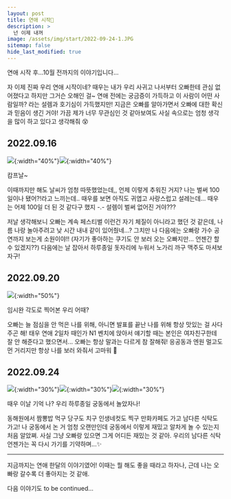 ```yaml
---
layout: post
title: 연애 시작🥰
description: >
  넌 이제 내꺼
image: /assets/img/start/2022-09-24-1.JPG
sitemap: false
hide_last_modified: true
---
```


연애 시작 후...10월 전까지의 이야기입니다...

자 이제 진짜 우리 연애 시작이네? 때우는 내가 우리 사귀고 나서부터 오빠한테 관심 없어졌다고 하지만 그거슨 오해인 걸~ 연애 전에는 궁금증이 가득하고 이 사람이 어떤 사람일까? 라는 설렘과 호기심이 가득했지만! 지금은 오빠를 알아가면서 오빠에 대한 확신과 믿음이 생긴 거야! 가끔 제가 너무 무관심인 것 같아보여도 사실 속으로는 엄청 생각을 많이 하고 있다고 생각해줘 😵

## 2022.09.16

![](/assets/img/start/2022-09-16-1.JPG){:width="40%"}![](/assets/img/start/2022-09-16-2.JPG){:width="40%"}

캄프날~

이때까지만 해도 날씨가 엄청 따뜻했었는데,, 언제 이렇게 추워진 거지? 나는 벌써 100일이나 됐어?!라고 느끼는데.. 때우를 보면 아직도 귀엽고 사랑스럽고 설레는데... 때우는 어제 100일 더 된 것 같다구 했지 -.- 설렘이 벌써 없어진 거야???

저날 생각해보니 오빠는 계속 페스티벌 이런건 자기 체질이 아니라고 했던 것 같은데, 나름 나랑 놀아주려고 낮 시간 내내 같이 있어줬네...? 그치만 나 다음에는 오빠랑 가수 공연까지 보는게 소원이야!! (자기가 좋아하는 쿠기도 안 보러 오는 오빠지만... 언젠간 할 수 있겠지??) 다음에는 날 잡아서 하루종일 돗자리에 누워서 노가리 까구 맥주도 마셔보자구!

## 2022.09.20

![](/assets/img/start/2022-09-20.JPG){:width="50%"}

임시완 각도로 찍어본 우리 어때?

오빠는 늘 점심을 안 먹은 나를 위해, 아니면 발표를 끝난 나를 위해 항상 맛있는 걸 사다주곤 해! 태우 연애 2일차 때인가 N1 벤치에 앉아서 얘기할 때는 본인은 여자친구한테 잘 안 해준다고 했으면서... 오빠는 항상 말과는 다르게 참 잘해줘! 응공동과 엔원 멀고도 먼 거리지만 항상 나를 보러 와줘서 고마워 💖

## 2022.09.24

![](/assets/img/start/2022-09-24-1.JPG){:width="30%"}![](/assets/img/start/2022-09-24-3.JPG){:width="30%"}![](/assets/img/start/2022-09-24-4.JPG){:width="30%"}

때우 이날 기억 나? 우리 하루종일 궁동에서 놀았자나!

동해원에서 짬뽕밥 먹구 당구도 치구 인생네컷도 찍구 만화카페도 가고 남다른 식탁도 가고! 나 궁동에서 논 거 엄청 오랜만인데 궁동에서 이렇게 재밌고 알차게 놀 수 있는지 처음 알았쪄. 사실 그냥 오빠랑 있으면 그게 어디든 재밌는 것 같아. 우리의 남다른 식탁 언젠가는 꼭 다시 가기를 기약하며...✨

---

지금까지는 연애 한달의 이야기였어! 이때는 뭘 해도 좋을 때라고 하자나, 근데 나는 오빠랑 갈수록 더 좋아지는 것 같애.

다음 이야기도 to be continued...